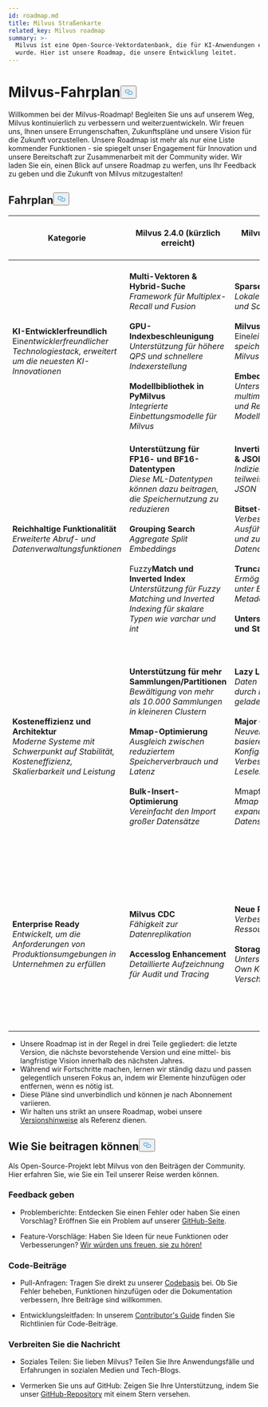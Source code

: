 ```yaml
---
id: roadmap.md
title: Milvus Straßenkarte
related_key: Milvus roadmap
summary: >-
  Milvus ist eine Open-Source-Vektordatenbank, die für KI-Anwendungen entwickelt
  wurde. Hier ist unsere Roadmap, die unsere Entwicklung leitet.
---
```

<h1 id="Milvus-Roadmap" class="common-anchor-header">Milvus-Fahrplan<button data-href="#Milvus-Roadmap" class="anchor-icon" translate="no">
      <svg translate="no"
        aria-hidden="true"
        focusable="false"
        height="20"
        version="1.1"
        viewBox="0 0 16 16"
        width="16"
      >
        <path
          fill="#0092E4"
          fill-rule="evenodd"
          d="M4 9h1v1H4c-1.5 0-3-1.69-3-3.5S2.55 3 4 3h4c1.45 0 3 1.69 3 3.5 0 1.41-.91 2.72-2 3.25V8.59c.58-.45 1-1.27 1-2.09C10 5.22 8.98 4 8 4H4c-.98 0-2 1.22-2 2.5S3 9 4 9zm9-3h-1v1h1c1 0 2 1.22 2 2.5S13.98 12 13 12H9c-.98 0-2-1.22-2-2.5 0-.83.42-1.64 1-2.09V6.25c-1.09.53-2 1.84-2 3.25C6 11.31 7.55 13 9 13h4c1.45 0 3-1.69 3-3.5S14.5 6 13 6z"
        ></path>
      </svg>
    </button></h1><p>Willkommen bei der Milvus-Roadmap! Begleiten Sie uns auf unserem Weg, Milvus kontinuierlich zu verbessern und weiterzuentwickeln. Wir freuen uns, Ihnen unsere Errungenschaften, Zukunftspläne und unsere Vision für die Zukunft vorzustellen. Unsere Roadmap ist mehr als nur eine Liste kommender Funktionen - sie spiegelt unser Engagement für Innovation und unsere Bereitschaft zur Zusammenarbeit mit der Community wider. Wir laden Sie ein, einen Blick auf unsere Roadmap zu werfen, uns Ihr Feedback zu geben und die Zukunft von Milvus mitzugestalten!</p>
<h2 id="Roadmap" class="common-anchor-header">Fahrplan<button data-href="#Roadmap" class="anchor-icon" translate="no">
      <svg translate="no"
        aria-hidden="true"
        focusable="false"
        height="20"
        version="1.1"
        viewBox="0 0 16 16"
        width="16"
      >
        <path
          fill="#0092E4"
          fill-rule="evenodd"
          d="M4 9h1v1H4c-1.5 0-3-1.69-3-3.5S2.55 3 4 3h4c1.45 0 3 1.69 3 3.5 0 1.41-.91 2.72-2 3.25V8.59c.58-.45 1-1.27 1-2.09C10 5.22 8.98 4 8 4H4c-.98 0-2 1.22-2 2.5S3 9 4 9zm9-3h-1v1h1c1 0 2 1.22 2 2.5S13.98 12 13 12H9c-.98 0-2-1.22-2-2.5 0-.83.42-1.64 1-2.09V6.25c-1.09.53-2 1.84-2 3.25C6 11.31 7.55 13 9 13h4c1.45 0 3-1.69 3-3.5S14.5 6 13 6z"
        ></path>
      </svg>
    </button></h2><table>
    <thead>
        <tr>
            <th>Kategorie</th>
            <th>Milvus 2.4.0 (kürzlich erreicht)</th>
            <th>Milvus 2.5.0 (geplant für Mitte JJ24)</th>
            <th>Zukünftige Roadmap (Milvus 3.0 wird für CY24 erwartet)</th>
        </tr>
    </thead>
    <tbody>
        <tr>
            <td><strong>KI-Entwicklerfreundlich</strong><br/> Ein<i>entwicklerfreundlicher Technologiestack, erweitert um die neuesten KI-Innovationen</i></td>
            <td><strong>Multi-Vektoren &amp; Hybrid-Suche</strong><br/><i>Framework für Multiplex-Recall und Fusion</i><br/><br/><strong>GPU-Indexbeschleunigung</strong><br/><i>Unterstützung für höhere QPS und schnellere Indexerstellung</i><br/><br/><strong>Modellbibliothek in PyMilvus</strong><br/><i>Integrierte Einbettungsmodelle für Milvus</i></td>
            <td><strong>Sparse Vector (GA)</strong><br/><i>Lokale Merkmalsextraktion und Schlüsselwortsuche</i><br/><br/><strong>Milvus Lite (GA)</strong><br/> Eine<i>leichtgewichtige, speicherinterne Version von Milvus</i><br/><br/><strong>Embedding Models Gallery</strong><br/><i>Unterstützung für Bild- und multimodale Einbettungen und Reranker-Modelle in Modellbibliotheken</i></td>
            <td><strong>Original Data-In und Data-Out</strong><br/><i>Unterstützung für Blob-Datentypen</i><br/><br/><strong>Daten-Clustering</strong><br/><i>Daten-Ko-Lokalität</i><br/><br/><strong>Szenario-orientierte Vektorsuche</strong><br/><i>z.B. Multi-Target-Suche &amp; NN-Filterung</i><br/><br/><strong>Unterstützung von Embedding &amp; Reranker Endpoint</strong></td>
        </tr>
        <tr>
            <td><strong>Reichhaltige Funktionalität</strong><br/><i>Erweiterte Abruf- und Datenverwaltungsfunktionen</i></td>
            <td><strong>Unterstützung für FP16- und BF16-Datentypen</strong><br/><i>Diese ML-Datentypen können dazu beitragen, die Speichernutzung zu reduzieren</i><br/><br/><strong>Grouping Search</strong><br/><i>Aggregate Split Embeddings</i><br/><br/> Fuzzy<strong>Match und Inverted Index</strong><br/><i>Unterstützung für Fuzzy Matching und Inverted Indexing für skalare Typen wie varchar und int</i></td>
            <td><strong>Invertierter Index für Array &amp; JSON</strong><br/><i>Indizierung für Array und teilweise Unterstützung von JSON</i><br/><br/><strong>Bitset-Index</strong><br/><i>Verbesserte Ausführungsgeschwindigkeit und zukünftige Datenaggregation</i><br/><br/><strong>Truncate Collection</strong><br/><i>Ermöglicht Datenlöschung unter Beibehaltung der Metadaten</i><br/><br/><strong>Unterstützung für NULL- und Standardwerte</strong></td>
            <td><strong>Unterstützung für weitere Datentypen</strong><br/><i>z. B. Datetime, GIS</i><br/><br/><strong>Erweiterte Textfilterung</strong><br/><i>z. B. Match Phrase</i><br/><br/><strong>Primärschlüssel-Deduplizierung</strong></td>
        </tr>
        <tr>
            <td><strong>Kosteneffizienz und Architektur</strong><br/><i>Moderne Systeme mit Schwerpunkt auf Stabilität, Kosteneffizienz, Skalierbarkeit und Leistung</i></td>
            <td><strong>Unterstützung für mehr Sammlungen/Partitionen</strong><br/><i>Bewältigung von mehr als 10.000 Sammlungen in kleineren Clustern</i><br/><br/><strong>Mmap-Optimierung</strong><br/><i>Ausgleich zwischen reduziertem Speicherverbrauch und Latenz</i><br/><br/><strong>Bulk-Insert-Optimierung</strong><br/><i>Vereinfacht den Import großer Datensätze</i></td>
            <td><strong>Lazy Load</strong><br/><i>Daten werden bei Bedarf durch Lesevorgänge geladen</i><br/><br/><strong>Major Compaction</strong><br/><i>Neuverteilung von Daten basierend auf der Konfiguration zur Verbesserung der Leseleistung</i><br/><br/> Mmap<strong>für wachsende Daten</strong><br/><i>Mmap-Dateien für expandierende Datensegmente</i></td>
            <td><strong>Speichersteuerung</strong><br/><i>Reduziert Out-of-Memory-Probleme und bietet eine globale Speicherverwaltung</i><br/><br/><strong>LogNode-Einführung</strong><br/><i>Sorgt für globale Konsistenz und behebt den Ein-Punkt-Engpass bei der Root-Koordination</i><br/><br/><strong>Speicherformat V2</strong><br/><i>Universelles Formatdesign legt die Grundlage für den plattenbasierten Datenzugriff</i></td>
        </tr>
        <tr>
            <td><strong>Enterprise Ready</strong><br/><i>Entwickelt, um die Anforderungen von Produktionsumgebungen in Unternehmen zu erfüllen</i></td>
            <td><strong>Milvus CDC</strong><br/><i>Fähigkeit zur Datenreplikation</i><br/><br/><strong>Accesslog Enhancement</strong><br/><i>Detaillierte Aufzeichnung für Audit und Tracing</i></td>
            <td><strong>Neue Ressourcengruppe</strong><br/><i>Verbessertes Ressourcenmanagement</i><br/><br/><strong>Storage Hook</strong><br/><i>Unterstützung für Bring Your Own Key (BYOK) Verschlüsselung</i></td>
            <td><strong>Dynamische Anpassung der Replikatanzahl</strong><br/><i>Erleichtert dynamische Änderungen der Anzahl der Replikate</i><br/><br/><strong>Dynamische Schemaänderung</strong><br/><i>z.B. Hinzufügen/Löschen von Feldern, Ändern von varchar-Längen</i><br/><br/> Rust<strong>und C# SDKs</strong></td>
        </tr>
    </tbody>
</table>
<ul>
<li>Unsere Roadmap ist in der Regel in drei Teile gegliedert: die letzte Version, die nächste bevorstehende Version und eine mittel- bis langfristige Vision innerhalb des nächsten Jahres.</li>
<li>Während wir Fortschritte machen, lernen wir ständig dazu und passen gelegentlich unseren Fokus an, indem wir Elemente hinzufügen oder entfernen, wenn es nötig ist.</li>
<li>Diese Pläne sind unverbindlich und können je nach Abonnement variieren.</li>
<li>Wir halten uns strikt an unsere Roadmap, wobei unsere <a href="/docs/de/v2.4.x/release_notes.md">Versionshinweise</a> als Referenz dienen.</li>
</ul>
<h2 id="How-to-contribute" class="common-anchor-header">Wie Sie beitragen können<button data-href="#How-to-contribute" class="anchor-icon" translate="no">
      <svg translate="no"
        aria-hidden="true"
        focusable="false"
        height="20"
        version="1.1"
        viewBox="0 0 16 16"
        width="16"
      >
        <path
          fill="#0092E4"
          fill-rule="evenodd"
          d="M4 9h1v1H4c-1.5 0-3-1.69-3-3.5S2.55 3 4 3h4c1.45 0 3 1.69 3 3.5 0 1.41-.91 2.72-2 3.25V8.59c.58-.45 1-1.27 1-2.09C10 5.22 8.98 4 8 4H4c-.98 0-2 1.22-2 2.5S3 9 4 9zm9-3h-1v1h1c1 0 2 1.22 2 2.5S13.98 12 13 12H9c-.98 0-2-1.22-2-2.5 0-.83.42-1.64 1-2.09V6.25c-1.09.53-2 1.84-2 3.25C6 11.31 7.55 13 9 13h4c1.45 0 3-1.69 3-3.5S14.5 6 13 6z"
        ></path>
      </svg>
    </button></h2><p>Als Open-Source-Projekt lebt Milvus von den Beiträgen der Community. Hier erfahren Sie, wie Sie ein Teil unserer Reise werden können.</p>
<h3 id="Share-feedback" class="common-anchor-header">Feedback geben</h3><ul>
<li><p>Problemberichte: Entdecken Sie einen Fehler oder haben Sie einen Vorschlag? Eröffnen Sie ein Problem auf unserer <a href="https://github.com/milvus-io/milvus/issues">GitHub-Seite</a>.</p></li>
<li><p>Feature-Vorschläge: Haben Sie Ideen für neue Funktionen oder Verbesserungen? <a href="https://github.com/milvus-io/milvus/discussions">Wir würden uns freuen, sie zu hören!</a></p></li>
</ul>
<h3 id="Code-contributions" class="common-anchor-header">Code-Beiträge</h3><ul>
<li><p>Pull-Anfragen: Tragen Sie direkt zu unserer <a href="https://github.com/milvus-io/milvus/pulls">Codebasis</a> bei. Ob Sie Fehler beheben, Funktionen hinzufügen oder die Dokumentation verbessern, Ihre Beiträge sind willkommen.</p></li>
<li><p>Entwicklungsleitfaden: In unserem <a href="https://github.com/milvus-io/milvus/blob/82915a9630ab0ff40d7891b97c367ede5726ff7c/CONTRIBUTING.md">Contributor's Guide</a> finden Sie Richtlinien für Code-Beiträge.</p></li>
</ul>
<h3 id="Spread-the-word" class="common-anchor-header">Verbreiten Sie die Nachricht</h3><ul>
<li><p>Soziales Teilen: Sie lieben Milvus? Teilen Sie Ihre Anwendungsfälle und Erfahrungen in sozialen Medien und Tech-Blogs.</p></li>
<li><p>Vermerken Sie uns auf GitHub: Zeigen Sie Ihre Unterstützung, indem Sie unser <a href="https://github.com/milvus-io/milvus">GitHub-Repository</a> mit einem Stern versehen.</p></li>
</ul>
